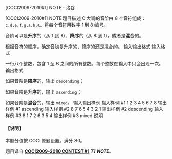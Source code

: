 



[COCI2009-2010#1] NOTE - 洛谷














[COCI2009-2010#1] NOTE
题目描述
C 大调的音阶由 $8$ 个音符组成：$\texttt{c,d,e,f,g,a,b,C}$。将每个音符用数字 $1$ 到 $8$ 编号。

音阶可以是**升序**的（从 $1$ 到 $8$）、**降序**的（从 $8$ 到 $1$），或者是**混合**的。

根据音符的顺序，确定音阶是升序的、降序的还是混合的。
输入输出格式
输入格式

一行八个整数，包含 $1$ 至 $8$ 之间的所有整数。每个整数在输入中只会出现一次。
输出格式

如果音阶是**降序**的，输出 `descending`；

如果音阶是**升序**的，输出 `ascending`；

如果音阶是**混合**的，输出 `mixed`。
输入输出样例
输入样例 #1
1 2 3 4 5 6 7 8
输出样例 #1
ascending
输入样例 #2
8 7 6 5 4 3 2 1
输出样例 #2
descending
输入样例 #3
8 1 7 2 6 3 5 4
输出样例 #3
mixed
说明
#### 【说明】

本题分值按 COCI 原题设置，满分 $30$。

题目译自 [**COCI2009-2010 CONTEST #1**](https://hsin.hr/coci/archive/2009_2010/contest1_tasks.pdf) _**T1 NOTE**_。






